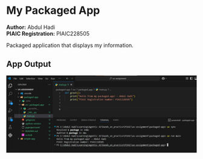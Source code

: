 # My Packaged App

**Author:** Abdul Hadi  
**PIAIC Registration:** PIAIC228505

Packaged application that displays my information.

## App Output

![App Output](screenshot.jpg)
